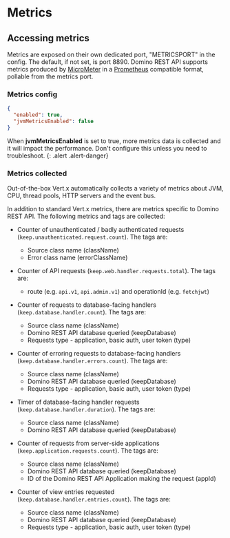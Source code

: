 # Metrics

## Accessing metrics

Metrics are exposed on their own dedicated port, "METRICSPORT" in the config. The default, if not set, is port 8890.
Domino REST API supports metrics produced by [MicroMeter](https://micrometer.io) in a [Prometheus](https://prometheus.io/) compatible format, pollable from the metrics port.

### Metrics config

```json
{
  "enabled": true,
  "jvmMetricsEnabled": false
}
```

When **jvmMetricsEnabled** is set to true, more metrics data is collected and it will impact the performance. Don't configure this unless you need to troubleshoot.
{: .alert .alert-danger}

### Metrics collected

Out-of-the-box Vert.x automatically collects a variety of metrics about JVM, CPU, thread pools, HTTP servers and the event bus.

In addition to standard Vert.x metrics, there are metrics specific to Domino REST API. The following metrics and tags are collected:

- Counter of unauthenticated / badly authenticated requests (`keep.unauthenticated.request.count`). The tags are:

    - Source class name (className)
    - Error class name (errorClassName)

- Counter of API requests (`keep.web.handler.requests.total`). The tags are:

    - route (e.g. `api.v1`, `api.admin.v1`) and operationId (e.g. `fetchjwt`)

- Counter of requests to database-facing handlers (`keep.database.handler.count`). The tags are:

    - Source class name (className)
    - Domino REST API database queried (keepDatabase)
    - Requests type - application, basic auth, user token (type)

- Counter of erroring requests to database-facing handlers (`keep.database.handler.errors.count`). The tags are:

    - Source class name (className)
    - Domino REST API database queried (keepDatabase)
    - Requests type - application, basic auth, user token (type)

- Timer of database-facing handler requests (`keep.database.handler.duration`). The tags are:

    - Source class name (className)
    - Domino REST API database queried (keepDatabase)

- Counter of requests from server-side applications (`keep.application.requests.count`). The tags are:

    - Source class name (className)
    - Domino REST API database queried (keepDatabase)
    - ID of the Domino REST API Application making the request (appId)

- Counter of view entries requested (`keep.database.handler.entries.count`). The tags are:
  
    - Source class name (className)
    - Domino REST API database queried (keepDatabase)
    - Requests type - application, basic auth, user token (type)
